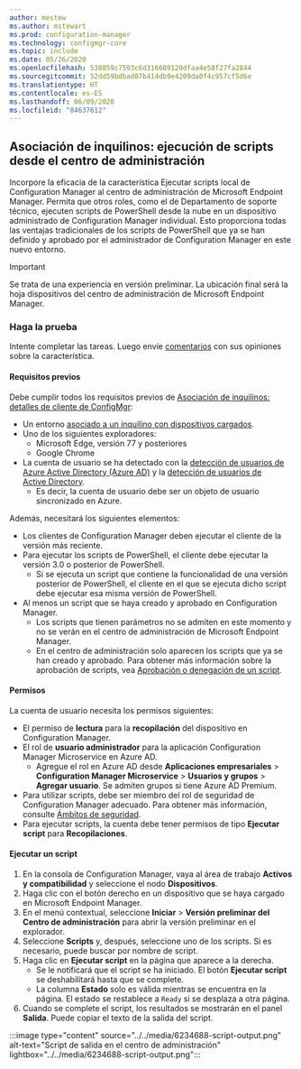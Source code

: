 ```yaml
---
author: mestew
ms.author: mstewart
ms.prod: configuration-manager
ms.technology: configmgr-core
ms.topic: include
ms.date: 05/26/2020
ms.openlocfilehash: 538859c7593c6d316689120dfaa4e58f27fa2844
ms.sourcegitcommit: 52dd59bdbad07b414db9e4209da0f4c957cf5d6e
ms.translationtype: HT
ms.contentlocale: es-ES
ms.lasthandoff: 06/09/2020
ms.locfileid: "84637612"
---
```

## <a name="tenant-attach-run-scripts-from-the-admin-center"></a><a name="bkmk_scripts"></a> Asociación de inquilinos: ejecución de scripts desde el centro de administración
<!--6234688-->
Incorpore la eficacia de la característica Ejecutar scripts local de Configuration Manager al centro de administración de Microsoft Endpoint Manager. Permita que otros roles, como el de Departamento de soporte técnico, ejecuten scripts de PowerShell desde la nube en un dispositivo administrado de Configuration Manager individual. Esto proporciona todas las ventajas tradicionales de los scripts de PowerShell que ya se han definido y aprobado por el administrador de Configuration Manager en este nuevo entorno.

> [!Important]
> Se trata de una experiencia en versión preliminar. La ubicación final será la hoja dispositivos del centro de administración de Microsoft Endpoint Manager.

### <a name="try-it-out"></a>Haga la prueba

Intente completar las tareas. Luego envíe [comentarios](../../technical-preview-2003.md#bkmk_feedback) con sus opiniones sobre la característica.

#### <a name="prerequisites"></a>Requisitos previos

Debe cumplir todos los requisitos previos de [Asociación de inquilinos: detalles de cliente de ConfigMgr](../../technical-preview-2004.md#bkmk_mem):

- Un entorno [asociado a un inquilino con dispositivos cargados](../../../../../tenant-attach/device-sync-actions.md).
- Uno de los siguientes exploradores:
  - Microsoft Edge, versión 77 y posteriores
  - Google Chrome
- La cuenta de usuario se ha detectado con la [detección de usuarios de Azure Active Directory (Azure AD)](../../../../servers/deploy/configure/about-discovery-methods.md#azureaddisc) y la [detección de usuarios de Active Directory](../../../../servers/deploy/configure/about-discovery-methods.md#bkmk_aboutUser).
  - Es decir, la cuenta de usuario debe ser un objeto de usuario sincronizado en Azure.

Además, necesitará los siguientes elementos:

- Los clientes de Configuration Manager deben ejecutar el cliente de la versión más reciente.
- Para ejecutar los scripts de PowerShell, el cliente debe ejecutar la versión 3.0 o posterior de PowerShell.
   - Si se ejecuta un script que contiene la funcionalidad de una versión posterior de PowerShell, el cliente en el que se ejecuta dicho script debe ejecutar esa misma versión de PowerShell.
- Al menos un script que se haya creado y aprobado en Configuration Manager.
   - Los scripts que tienen parámetros no se admiten en este momento y no se verán en el centro de administración de Microsoft Endpoint Manager.
   - En el centro de administración solo aparecen los scripts que ya se han creado y aprobado. Para obtener más información sobre la aprobación de scripts, vea [Aprobación o denegación de un script](../../../../../apps/deploy-use/create-deploy-scripts.md#run-script-authors-and-approvers).


#### <a name="permissions"></a>Permisos

La cuenta de usuario necesita los permisos siguientes:

- El permiso de **lectura** para la **recopilación** del dispositivo en Configuration Manager.
- El rol de **usuario administrador** para la aplicación Configuration Manager Microservice en Azure AD.
  - Agregue el rol en Azure AD desde **Aplicaciones empresariales** > **Configuration Manager Microservice** > **Usuarios y grupos** > **Agregar usuario**. Se admiten grupos si tiene Azure AD Premium.
- Para utilizar scripts, debe ser miembro del rol de seguridad de Configuration Manager adecuado. Para obtener más información, consulte [Ámbitos de seguridad](../../../../../apps/deploy-use/create-deploy-scripts.md#bkmk_ScriptRoles).
- Para ejecutar scripts, la cuenta debe tener permisos de tipo **Ejecutar script** para **Recopilaciones**.

#### <a name="run-a-script"></a>Ejecutar un script

1. En la consola de Configuration Manager, vaya al área de trabajo **Activos y compatibilidad** y seleccione el nodo **Dispositivos**.
1. Haga clic con el botón derecho en un dispositivo que se haya cargado en Microsoft Endpoint Manager.
1. En el menú contextual, seleccione **Iniciar** > **Versión preliminar del Centro de administración** para abrir la versión preliminar en el explorador.
1. Seleccione **Scripts** y, después, seleccione uno de los scripts. Si es necesario, puede buscar por nombre de script.
1. Haga clic en **Ejecutar script** en la página que aparece a la derecha.
   - Se le notificará que el script se ha iniciado. El botón **Ejecutar script** se deshabilitará hasta que se complete.
   - La columna **Estado** solo es válida mientras se encuentra en la página. El estado se restablece a `Ready` si se desplaza a otra página.
1. Cuando se complete el script, los resultados se mostrarán en el panel **Salida**. Puede copiar el texto de la salida del script.


:::image type="content" source="../../media/6234688-script-output.png" alt-text="Script de salida en el centro de administración" lightbox="../../media/6234688-script-output.png":::